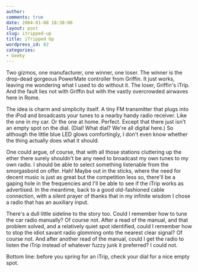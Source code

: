 ```yaml
---
author:
comments: true
date: 2004-01-08 18:38:00
layout: post
slug: itripped-up
title: iTripped Up
wordpress_id: 82
categories:
- Geeky
---
```


Two gizmos, one manufacturer, one winner, one loser. The winner is the drop-dead gorgeous PowerMate controller from Griffin. It just works, leaving me wondering what I used to do without it. The loser, Griffin's iTrip. And the fault lies not with Griffin but with the vastly overcrowded airwaves here in Rome.

The idea is charm and simplicity itself. A tiny FM transmitter that plugs into the iPod and broadcasts your tunes to a nearby handy radio receiver. Like the one in my car. Or the one at home. Perfect. Except that there just isn't an empty spot on the dial. (Dial! What dial? We're all digital here.) So although the little blue LED glows comfortingly, I don't even know whether the thing actually does what it should.

One could argue, of course, that with all those stations cluttering up the ether there surely shouldn't be any need to broadcast my own tunes to my own radio. I should be able to select something listenable from the smorgasbord on offer. Hah! Maybe out in the sticks, where the need for decent music is just as great but the competition less so, there'll be a gaping hole in the frequencies and I'll be able to see if the iTrip works as advertised. In the meantime, back to a good old-fashioned cable connection, with a silent prayer of thanks that in my infinite wisdom I chose a radio that has an auxiliary input.

There's a dull little sideline to the story too. Could I remember how to tune the car radio manually? Of course not. After a read of the manual, and that problem solved, and a relatively quiet spot identified, could I remember how to stop the idiot savant radio glomming onto the nearest clear signal? Of course not. And after another read of the manual, could I get the radio to listen the iTrip instead of whatever fuzzy junk it preferred? I could not.

Bottom line: before you spring for an iTrip, check your dial for a nice empty spot.
